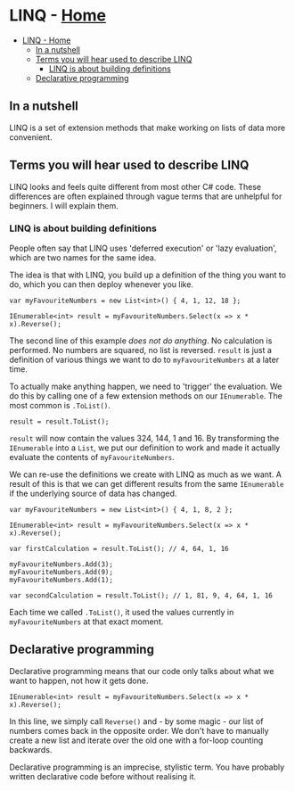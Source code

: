 # LINQ - [Home](index.md)

- [LINQ - Home](#linq---home)
  - [In a nutshell](#in-a-nutshell)
  - [Terms you will hear used to describe LINQ](#terms-you-will-hear-used-to-describe-linq)
    - [LINQ is about building definitions](#linq-is-about-building-definitions)
  - [Declarative programming](#declarative-programming)

## In a nutshell
LINQ is a set of extension methods that make working on lists of data more convenient.

## Terms you will hear used to describe LINQ
LINQ looks and feels quite different from most other C# code. These differences are often explained through vague terms that are unhelpful for beginners. I will explain them.

### LINQ is about building definitions
People often say that LINQ uses 'deferred execution' or 'lazy evaluation', which are two names for the same idea.

The idea is that with LINQ, you build up a definition of the thing you want to do, which you can then deploy whenever you like. 

```
var myFavouriteNumbers = new List<int>() { 4, 1, 12, 18 };

IEnumerable<int> result = myFavouriteNumbers.Select(x => x * x).Reverse();
```

The second line of this example *does not do anything*. No calculation is performed. No numbers are squared, no list is reversed. `result` is just a definition of various things we want to do to `myFavouriteNumbers` at a later time.

To actually make anything happen, we need to 'trigger' the evaluation. We do this by calling one of a few extension methods on our `IEnumerable`. The most common is `.ToList()`.

```
result = result.ToList();
```

`result` will now contain the values 324, 144, 1 and 16. By transforming the `IEnumerable` into a `List`, we put our definition to work and made it actually evaluate the contents of `myFavouriteNumbers`.

We can re-use the definitions we create with LINQ as much as we want. A result of this is that we can get different results from the same `IEnumerable` if the underlying source of data has changed.

```
var myFavouriteNumbers = new List<int>() { 4, 1, 8, 2 };

IEnumerable<int> result = myFavouriteNumbers.Select(x => x * x).Reverse();

var firstCalculation = result.ToList(); // 4, 64, 1, 16

myFavouriteNumbers.Add(3);
myFavouriteNumbers.Add(9);
myFavouriteNumbers.Add(1);

var secondCalculation = result.ToList(); // 1, 81, 9, 4, 64, 1, 16
```

Each time we called `.ToList()`, it used the values currently in `myFavouriteNumbers` at that exact moment.

## Declarative programming
Declarative programming means that our code only talks about what we want to happen, not how it gets done.

`IEnumerable<int> result = myFavouriteNumbers.Select(x => x * x).Reverse();`

In this line, we simply call `Reverse()` and - by some magic - our list of numbers comes back in the opposite order. We don't have to manually create a new list and iterate over the old one with a for-loop counting backwards.

Declarative programming is an imprecise, stylistic term. You have probably written declarative code before without realising it.